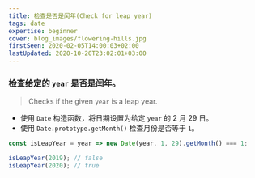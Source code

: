 ```yaml
---
title: 检查是否是闰年(Check for leap year)
tags: date
expertise: beginner
cover: blog_images/flowering-hills.jpg
firstSeen: 2020-02-05T14:00:03+02:00
lastUpdated: 2020-10-20T23:02:01+03:00
---
```


### 检查给定的 `year` 是否是闰年。
> Checks if the given `year` is a leap year.

- 使用 `Date` 构造函数，将日期设置为给定 `year` 的 2 月 29 日。
- 使用 `Date.prototype.getMonth()` 检查月份是否等于 `1`。

```js
const isLeapYear = year => new Date(year, 1, 29).getMonth() === 1;
```

```js
isLeapYear(2019); // false
isLeapYear(2020); // true
```
